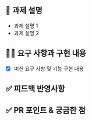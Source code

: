 <!--템플릿은 아직 PR 작성이 익숙하지 않으신 분들을 위해서 제공하는 가이드입니다!
  리뷰어 또는 이 PR을 보게 될 다른 사람들이 이 PR을 보는데 참고할 수 있는 내용이 있다면 포함해서 작성해주시면 됩니다.
-->

## 📌 과제 설명 
<!-- 어떤 걸 만들었는지 대략적으로 설명해주세요 -->
- 과제 설명 1
- 과제 설명 2


## 👩‍💻 요구 사항과 구현 내용 
<!-- 기능을 Commit 별로 잘개 쪼개고, Commit 별로 설명해주세요 -->
- [x] 미션 요구 사항 및 기능 구현 내용



## ✅ 피드백 반영사항  
<!-- 지난 코드리뷰에서 고친 사항을 적어주세요. 재PR 시에만 사용해 주세요! (재PR 아닌 경우 삭제) -->



## ✅ PR 포인트 & 궁금한 점 
<!-- 리뷰어 분들이 집중적으로 보셨으면 하는 내용을 적어주세요 -->

